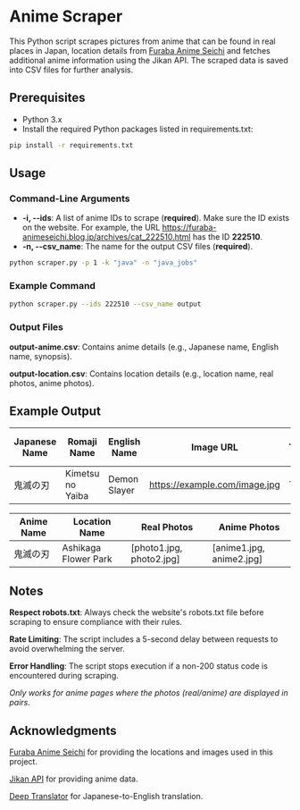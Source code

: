 ﻿# Anime Scraper


This Python script scrapes pictures from anime that can be found in real places in Japan, location details from [Furaba Anime Seichi](https://furaba-animeseichi.blog.jp/) and fetches additional anime information using the Jikan API. The scraped data is saved into CSV files for further analysis.

## Prerequisites

- Python 3.x
- Install the required Python packages listed in requirements.txt:
```bash
pip install -r requirements.txt
```

## Usage

### Command-Line Arguments

- **-i, --ids**: A list of anime IDs to scrape (**required**). Make sure the ID exists on the website. For example, the URL https://furaba-animeseichi.blog.jp/archives/cat_222510.html has the ID **222510**.
- **-n, --csv_name**: The name for the output CSV files (**required**).

```bash
python scraper.py -p 1 -k "java" -n "java_jobs"
```

### Example Command

```bash
python scraper.py --ids 222510 --csv_name output
```

### Output Files

**output-anime.csv**: Contains anime details (e.g., Japanese name, English name, synopsis).

**output-location.csv**: Contains location details (e.g., location name, real photos, anime photos).

## Example Output

| Japanese Name | Romaji Name     | English Name | Image URL                  | Type | Number of Episodes | Year of Release | Description       |
|---------------|-----------------|--------------|----------------------------|------|--------------------|-----------------|-------------------|
| 鬼滅の刃       | Kimetsu no Yaiba | Demon Slayer | https://example.com/image.jpg | TV   | 26                 | 2019            | A story about...  |

| Anime Name | Location Name | Real Photos               | Anime Photos               |
|------------|---------------|---------------------------|----------------------------|
| 鬼滅の刃    | Ashikaga Flower Park      | [photo1.jpg, photo2.jpg]  | [anime1.jpg, anime2.jpg]   |

## Notes

**Respect robots.txt**: Always check the website's robots.txt file before scraping to ensure compliance with their rules.

**Rate Limiting**: The script includes a 5-second delay between requests to avoid overwhelming the server.

**Error Handling**: The script stops execution if a non-200 status code is encountered during scraping.

*Only works for anime pages where the photos (real/anime) are displayed in pairs.*

## Acknowledgments
[Furaba Anime Seichi](https://furaba-animeseichi.blog.jp/) for providing the locations and images used in this project.

[Jikan API](https://jikan.moe/) for providing anime data.

[Deep Translator](https://github.com/nidhaloff/deep-translator) for Japanese-to-English translation.
